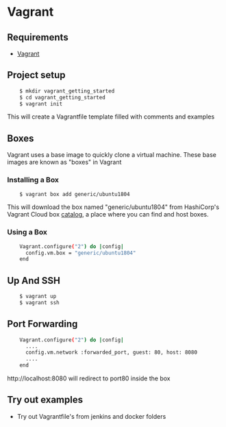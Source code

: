 # Vagrant

## Requirements
- [Vagrant](https://www.vagrantup.com/downloads.html)

## Project setup
```sh
    $ mkdir vagrant_getting_started
    $ cd vagrant_getting_started
    $ vagrant init
```
This will create a Vagrantfile template filled with comments and examples

## Boxes
Vagrant uses a base image to quickly clone a virtual machine. These base images are known as "boxes" in Vagrant

### Installing a Box

```sh
    $ vagrant box add generic/ubuntu1804
```
This will download the box named "generic/ubuntu1804" from HashiCorp's Vagrant Cloud box [catalog](https://vagrantcloud.com/boxes/search), a place where you can find and host boxes.

### Using a Box

```sh
    Vagrant.configure("2") do |config|
      config.vm.box = "generic/ubuntu1804"
    end
```

## Up And SSH
```sh
    $ vagrant up
    $ vagrant ssh
```
## Port Forwarding
```sh
    Vagrant.configure("2") do |config|
      ....
      config.vm.network :forwarded_port, guest: 80, host: 8080
      ....
    end
```
http://localhost:8080 will redirect to port80 inside the box

## Try out examples
- Try out Vagrantfile's from jenkins and docker folders


